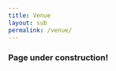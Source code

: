 ```yaml
---
title: Venue
layout: sub
permalink: /venue/
---
```


<h3>Page under construction!</h3>

<!--- COMMENTED
<h3>Virtual Conference Venue</h3>
<hr/>
<h4>Information for Attendees</h4>
<p>
You first need to register for the conference - <a href="http://cyber-science.org/2022/attend/" target=_new>Registration Information</a>. If you have any issues with access to the conference site or concerns about presenting, the contact email is <a href="mailto:cyberscitechcongress2020@gmail.com">mailto:cyberscitechcongress2020@gmail.com</a>.
</p>
<p>
Our conference site is now open. We are using the Whova Event Managing Application. The link to access is: <a href="https://whova.com/portal/webapp/icic_202110/" target=_new>https://whova.com/portal/webapp/icic_202110/</a>.
</p>
<p>
You will need to set up a Whova account to access the conference site, using the email address that you registered with. Step-by-step instructions are located here:  
<a href="http://cyber-science.org/2022/assets/files/WhovaLogin.pdf" target=_new>http://cyber-science.org/2022/assets/files/WhovaLogin.pdf</a>. (If you log in Whova with a different email from the one that you registered with, you will be asked for an invitation code. Please contact us and this code will be provided after verifying your registration information).
</p>
<p>
It is advisable to get your account set up and become familiar with the conference site ahead of the conference. 
</p>
<p>
You can participate from your browser or from a mobile app that can be downloaded from the Whova conference site. 
</p>
<p>
The sessions are hosted in Zoom. Downloading and installing the Zoom app to your devices to participate these sessions is encouraged. You will going directly to Zoom from within the Whova site. All sessions have a passcode embedded and generally will allow you direct access to that session. <b>If you do get prompted for the Zoom passcode, it will always be ‘ieee’.</b>
</p>
<p>
Your microphone should be automatically muted when you enter the session. You must remain muted (unless you are the presenter or session chair), until the floor is open to Q&A. There is also a chat feature in each session that you are welcome to engage with at any time during the presentations. 
</p>
<p>
Session times are listed in Mountain Time. A table of timezones for the sessions can be viewed below:
     <br/><img src="/2022/assets/images/programtime.png"/>
 </p>
<p>
<b>For Presenters:</b>
</p>
<p>
You will be sharing your screen to present your own document during your session as the speaker. It is advisable that you are familiar with screen sharing in Zoom ahead of your presentation. If you aren’t sure, you might want to practice this in a personal Zoom account and session. There is also a Rehearsal Session set up, which can be accessed at any time. It is located at the end of the Monday agenda, but is always accessible. 
</p>
<p> 
Note that if the registered author is different from the paper presenter, the presenter needs to register and create an account, as well.
     
  </p><p>
     If, for some reason, you are unable to screen share your presentation, we can upload a PDF copy of your presentation to the session. This can be downloaded by all participants and the facilitator can do the screen share for you.
</p>
-->
